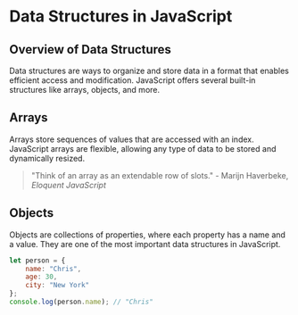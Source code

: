 # Data Structures in JavaScript

## Overview of Data Structures
Data structures are ways to organize and store data in a format that enables efficient access and modification. JavaScript offers several built-in structures like arrays, objects, and more.

## Arrays
Arrays store sequences of values that are accessed with an index. JavaScript arrays are flexible, allowing any type of data to be stored and dynamically resized.

> "Think of an array as an extendable row of slots." - Marijn Haverbeke, *Eloquent JavaScript*

## Objects
Objects are collections of properties, where each property has a name and a value. They are one of the most important data structures in JavaScript.

```javascript
let person = {
    name: "Chris",
    age: 30,
    city: "New York"
};
console.log(person.name); // "Chris"